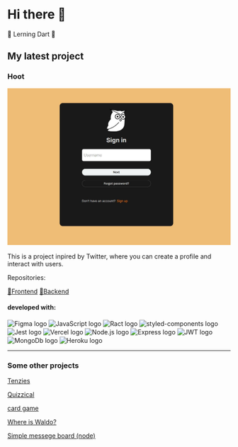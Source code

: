 # Hi there 👋 

🌱 Lerning Dart 🎯
<!-- 
```mermaid
journey
	title Me studying for exams
	section Exam is announced
		I start studying: 1: Me
		Make notes: 2: Me
		Ask friend for help: 3: Me, Friend
		We study togther: 5: Me, Friend
	section Exam Day
		Syllabys is incomplete: 2: Me
		Give exam: 1: Me, Friend
	section Result Declared
		I passed the exam with destinction!: 5: Me
		Friend barely gets passing marks: 2: Friend
```
 -->

## My latest project

### Hoot

[<img src="https://raw.githubusercontent.com/mlamarques/hoot-app/hoot-app-alpha/src/assets/img/hoot-page.JPG" alt="thumbnail" width="600"/>](https://hoot-app.vercel.app)

This is a project inpired by Twitter, where you can create a profile and interact with users.

Repositories:

[🔗Frontend](https://github.com/mlamarques/hoot-app)
[🔗Backend](https://github.com/mlamarques/api-hoot)

<div style="display: inline_block">
	<h4>developed with: </h4>
	<img align="center" alt="Figma logo" title="Figma" height="30" width="30" src="https://cdn.jsdelivr.net/gh/devicons/devicon/icons/figma/figma-original.svg">
	<img align="center" alt="JavaScript logo" title="JavaScript" height="30" width="30" src="https://cdn.jsdelivr.net/gh/devicons/devicon/icons/javascript/javascript-original.svg">
	<img align="center" alt="Ract logo" title="React" height="30" width="30" src="https://cdn.jsdelivr.net/gh/devicons/devicon/icons/react/react-original.svg">
	<img align="center" alt="styled-components  logo" title="Styled Components" height="30" width="30" src="https://avatars.githubusercontent.com/u/20658825">
	<img align="center" alt="Jest logo" title="Jest" height="30" width="30" src="https://cdn.jsdelivr.net/gh/devicons/devicon/icons/jest/jest-plain.svg">
	<img align="center" alt="Vercel logo" title="Vercel" height="30" width="30"  src="https://user-images.githubusercontent.com/43910483/158397333-77ac25c7-f0c0-4b37-a4bf-9b80a3c7bcde.png" style="background-color:#FFF">
	<img align="center" alt="Node.js logo" title="Node.js" height="30" width="30" src="https://cdn.jsdelivr.net/gh/devicons/devicon/icons/nodejs/nodejs-original.svg">
	<img align="center" alt="Express logo" title="Express" height="30" width="30" src="https://cdn.jsdelivr.net/gh/devicons/devicon/icons/express/express-original.svg">
	<img align="center" alt="JWT logo" title="JSON Web Tokens" height="30" width="30" src="https://jwt.io/img/pic_logo.svg">
	<img align="center" alt="MongoDb logo" title="MongoDB" height="30" width="30" src="https://cdn.jsdelivr.net/gh/devicons/devicon/icons/mongodb/mongodb-original.svg">
	<img align="center" alt="Heroku logo" title="Heroku" height="30" width="30" src="https://cdn.jsdelivr.net/gh/devicons/devicon/icons/heroku/heroku-original.svg">
</div>

<!-- https://devicon.dev/ -->
<!-- <img src="https://cdn.jsdelivr.net/gh/devicons/devicon/icons/mongodb/mongodb-plain-wordmark.svg" /> -->
---

### Some other projects

[Tenzies](https://tenzies-cyan.vercel.app/)

[Quizzical](https://quizzical-kappa.vercel.app/)

[card game](https://memorygame-6c814.web.app/)

[Where is Waldo?](https://whereswaldo-6ffb4.web.app/)

[Simple messege board (node)](https://super-simple-message-board.herokuapp.com/)


<!--
**mlamarques/mlamarques** is a ✨ _special_ ✨ repository because its `README.md` (this file) appears on your GitHub profile.

Here are some ideas to get you started:

- 🔭 I’m currently working on ...
- 🌱 I’m currently learning ...
- 👯 I’m looking to collaborate on ...
- 🤔 I’m looking for help with ...
- 💬 Ask me about ...
- 📫 How to reach me: ...
- 😄 Pronouns: ...
- ⚡ Fun fact: ...
-->
